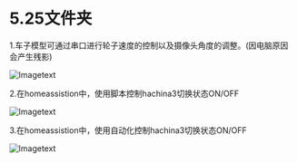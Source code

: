 # 5.25文件夹

1.车子模型可通过串口进行轮子速度的控制以及摄像头角度的调整。(因电脑原因会产生残影)

![Imagetext](https://github.com/shiep18/EIS2020/blob/master/students/Tian%20Haodong/5.25/COMwheel.gif)

2.在homeassistion中，使用脚本控制hachina3切换状态ON/OFF

![Imagetext](https://github.com/shiep18/EIS2020/blob/master/students/Tian%20Haodong/5.25/%E8%84%9A%E6%9C%AC%E8%A7%A6%E5%8F%91.gif)

3.在homeassistion中，使用自动化控制hachina3切换状态ON/OFF

![Imagetext](https://github.com/shiep18/EIS2020/blob/master/students/Tian%20Haodong/5.25/%E8%87%AA%E5%8A%A8%E5%8C%96%E8%A7%A6%E5%8F%91.gif)
